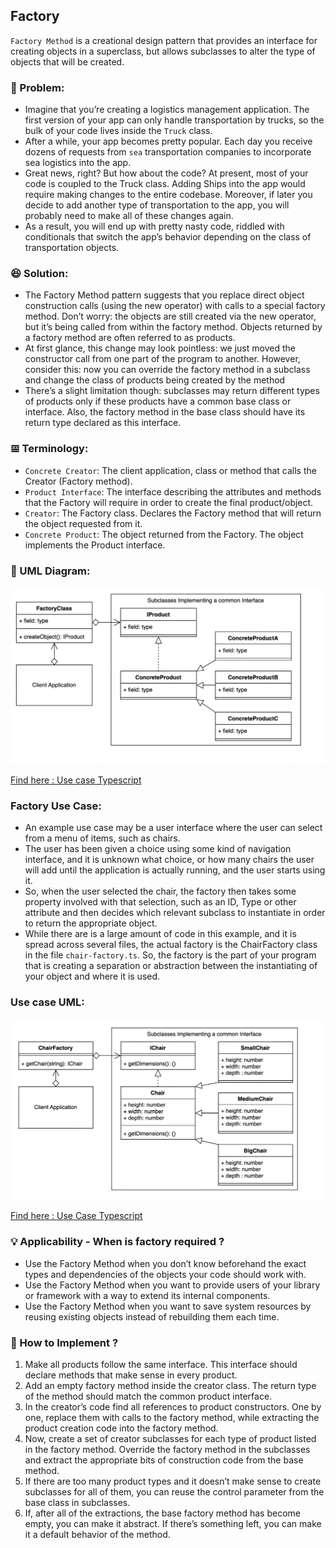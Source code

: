 ## Factory 
`Factory Method` is a creational design pattern that provides an interface for creating objects in a superclass, but allows subclasses to alter the type of objects that will be created.

### 🙁 Problem:
- Imagine that you’re creating a logistics management application. The first version of your app can only handle transportation by trucks, so the bulk of your code lives inside the `Truck` class.
- After a while, your app becomes pretty popular. Each day you receive dozens of requests from `sea` transportation companies to incorporate sea logistics into the app.
- Great news, right? But how about the code? At present, most of your code is coupled to the Truck class. Adding Ships into the app would require making changes to the entire codebase. Moreover, if later you decide to add another type of transportation to the app, you will probably need to make all of these changes again.
- As a result, you will end up with pretty nasty code, riddled with conditionals that switch the app’s behavior depending on the class of transportation objects.

### 😆 Solution:
- The Factory Method pattern suggests that you replace direct object construction calls (using the new operator) with calls to a special factory method. Don’t worry: the objects are still created via the new operator, but it’s being called from within the factory method. Objects returned by a factory method are often referred to as products.
- At first glance, this change may look pointless: we just moved the constructor call from one part of the program to another. However, consider this: now you can override the factory method in a subclass and change the class of products being created by the method
- There’s a slight limitation though: subclasses may return different types of products only if these products have a common base class or interface. Also, the factory method in the base class should have its return type declared as this interface.

### 𝌘 Terminology:
- `Concrete Creator`: The client application, class or method that calls the Creator (Factory method).
- `Product Interface`: The interface describing the attributes and methods that the Factory will require in order to create the final product/object.
- `Creator`: The Factory class. Declares the Factory method that will return the object requested from it.
- `Concrete Product`: The object returned from the Factory. The object implements the Product interface.

### 🎨 UML Diagram:
![](./uml.png)

[Find here : Use case Typescript](./code.ts)


### Factory Use Case:
- An example use case may be a user interface where the user can select from a menu of items, such as chairs.
- The user has been given a choice using some kind of navigation interface, and it is unknown what choice, or how many chairs the user will add until the application is actually running, and the user starts using it.
- So, when the user selected the chair, the factory then takes some property involved with that selection, such as an ID, Type or other attribute and then decides which relevant subclass to instantiate in order to return the appropriate object.
- While there are is a large amount of code in this example, and it is spread across several files, the actual factory is the ChairFactory class in the file `chair-factory.ts`. So, the factory is the part of your program that is creating a separation or abstraction between the instantiating of your object and where it is used.

### Use case UML:
![](./usecaseUML.png)

[Find here : Use Case Typescript ](./useCaseCode.ts)

### 💡 Applicability - When is factory required ?
- Use the Factory Method when you don’t know beforehand the exact types and dependencies of the objects your code should work with.
-  Use the Factory Method when you want to provide users of your library or framework with a way to extend its internal components.
-  Use the Factory Method when you want to save system resources by reusing existing objects instead of rebuilding them each time.

### 🔖 How to Implement ?
1. Make all products follow the same interface. This interface should declare methods that make sense in every product.
2. Add an empty factory method inside the creator class. The return type of the method should match the common product interface.
3. In the creator’s code find all references to product constructors. One by one, replace them with calls to the factory method, while extracting the product creation code into the factory method.
4. Now, create a set of creator subclasses for each type of product listed in the factory method. Override the factory method in the subclasses and extract the appropriate bits of construction code from the base method.
5. If there are too many product types and it doesn’t make sense to create subclasses for all of them, you can reuse the control parameter from the base class in subclasses.
6. If, after all of the extractions, the base factory method has become empty, you can make it abstract. If there’s something left, you can make it a default behavior of the method.

